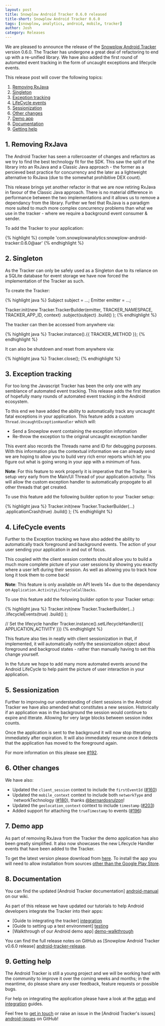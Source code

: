 ```yaml
---
layout: post
title: Snowplow Android Tracker 0.6.0 released
title-short: Snowplow Android Tracker 0.6.0
tags: [snowplow, analytics, android, mobile, tracker]
author: Josh
category: Releases
---
```


We are pleased to announce the release of the [Snowplow Android Tracker][repo] version 0.6.0. The Tracker has undergone a great deal of refactoring to end up with a re-unified library.  We have also added the first round of automated event tracking in the form of uncaught exceptions and lifecycle events.

This release post will cover the following topics:

1. [Removing RxJava](/blog/2016/08/15/snowplow-android-tracker-0.6.0-released/#removing-rxjava)
2. [Singleton](/blog/2016/08/15/snowplow-android-tracker-0.6.0-released/#singleton)
3. [Exception tracking](/blog/2016/08/15/snowplow-android-tracker-0.6.0-released/#exceptions)
4. [LifeCycle events](/blog/2016/08/15/snowplow-android-tracker-0.6.0-released/#lifecycles)
5. [Sessionization](/blog/2016/08/15/snowplow-android-tracker-0.6.0-released/#sessions)
6. [Other changes](/blog/2016/08/15/snowplow-android-tracker-0.6.0-released/#other-changes)
7. [Demo app](/blog/2016/08/15/snowplow-android-tracker-0.6.0-released/#demo-application)
8. [Documentation](/blog/2016/08/15/snowplow-android-tracker-0.6.0-released/#docs)
9. [Getting help](/blog/2016/08/15/snowplow-android-tracker-0.6.0-released/#help)

<!--more-->

<h2><a name="removing-rxjava">1. Removing RxJava</a></h2>

The Android Tracker has seen a rollercoaster of changes and refactors as we try to find the best technology fit for the SDK.  This saw the split of the library into an RxJava and a Classic Java approach - the former as a percieved best practice for concurrency and the later as a lightweight alternative to RxJava (due to the somewhat prohibitive DEX count).

This release brings yet another refactor in that we are now retiring RxJava in favour of the Classic Java approach.  There is no material difference in performance between the two implementations and it allows us to remove a dependancy from the library.  Further we feel that RxJava is a paradigm more suited to much more complex concurrency problems than what we use in the tracker - where we require a background event consumer & sender.

To add the Tracker to your application:

{% highlight %}
compile 'com.snowplowanalytics:snowplow-android-tracker:0.6.0@aar'
{% endhighlight %}

<h2><a name="singleton">2. Singleton</a></h2>

As the Tracker can only be safely used as a Singleton due to its reliance on a SQLite database for event storage we have now forced the implementation of the Tracker as such.

To create the Tracker:

{% highlight java %}
Subject subject = ...;
Emitter emitter = ...;

Tracker.init(new Tracker.TrackerBuilder(emitter, TRACKER_NAMESPACE, TRACKER_APP_ID, context)
    .subject(subject)
    .build()
);
{% endhighlight %}

The tracker can then be accessed from anywhere via:

{% highlight java %}
Tracker.instance().{{ TRACKER_METHOD }};
{% endhighlight %}

It can also be shutdown and reset from anywhere via:

{% highlight java %}
Tracker.close();
{% endhighlight %}

<h2><a name="exceptions">3. Exception tracking</a></h2>

For too long the Javascript Tracker has been the only one with any semblance of automated event tracking.  This release adds the first itteration of hopefully many rounds of automated event tracking in the Android ecosystem.

To this end we have added the ability to automatically track any uncaught fatal exceptions in your application.  This feature adds a custom `Thread.UncaughtExceptionHandler` which will:

- Send a Snowplow event containing the exception information
- Re-throw the exception to the original uncaught exception handler

This event also records the Threads name and ID for debugging purposes.  With this information plus the contextual information we can already send we are hoping to allow you to build very rich error reports which let you figure out what is going wrong in your app with a minimum of fuss.

__Note__: For this feature to work properly it is imperative that the Tracker is setup very early from the Main/UI Thread of your application activity.  This will allow the custom exception handler to automatically propogate to all other threads that get created.

To use this feature add the following builder option to your Tracker setup:

{% highlight java %}
Tracker.init(new Tracker.TrackerBuilder(...)
    .applicationCrash(true)
    .build()
);
{% endhighlight %}

<h2><a name="lifecyles">4. LifeCycle events</a></h2>

Further to the Exception tracking we have also added the ability to automatically track foreground and background events.  The action of your user sending your application in and out of focus.

This coupled with the client session contexts should allow you to build a much more complete picture of your user sessions by showing you exactly where a user left during their session.  As well as allowing you to track how long it took them to come back!

__Note__: This feature is only available on API levels 14+ due to the dependancy on `Application.ActivityLifecycleCallbacks`.

To use this feature add the following builder option to your Tracker setup:

{% highlight java %}
Tracker.init(new Tracker.TrackerBuilder(...)
    .lifecycleEvents(true)
    .build()
);

// Set the lifecycle handler
Tracker.instance().setLifecycleHandler({{ APPLICATION_ACTIVITY }})
{% endhighlight %}

This feature also ties in neatly with client sessionization in that, if implemented, it will automatically notify the sessionization object about foreground and backgroud states - rather than manually having to set this change yourself.

In the future we hope to add many more automated events around the Android LifeCycle to help paint the picture of user interaction in your application.

<h2><a name="sessions">5. Sessionization</a></h2>

Further to improving our understanding of client sessions in the Android Tracker we have also amended what constitutes a new session.  Historically if an application was in the background the session would continue to expire and itterate.  Allowing for very large blocks between session index counts.

Once the application is sent to the background it will now stop itterating immediately after expiration.  It will also immediately resume once it detects that the application has moved to the foreground again.

For more information on this please see [#192](https://github.com/snowplow/snowplow-android-tracker/issues/192).

<h2><a name="other-changes">6. Other changes</a></h2>

We have also:

* Updated the `client_session` context to include the `firstEventId` ([#160][160])
* Updated the `mobile_context` context to include both `networkType` and `networkTechnology ([#180][180]), thanks [@bernardosrulzon](https://github.com/bernardosrulzon)!
* Updated the `geolocation_context` context to include `timestamp` ([#203][203])
* Added support for attaching the `trueTimestamp` to events ([#196][196])

<h2><a name="demo-application">7. Demo app</a></h2>

As part of removing RxJava from the Tracker the demo application has also been greatly simplified.  It also now showcases the new Lifecycle Handler events that have been added to the Tracker.

To get the latest version please download from [here][apk-download]. To install the app you will need to allow installation from sources [other than the Google Play Store][other-sources].

<h2><a name="docs">8. Documentation</a></h2>

You can find the updated [Android Tracker documentation] [android-manual] on our wiki.

As part of this release we have updated our tutorials to help Android developers integrate the Tracker into their apps:

* [Guide to integrating the tracker] [integration]
* [Guide to setting up a test environment] [testing]
* [Walkthrough of our Android demo app] [demo-walkthrough]

You can find the full release notes on GitHub as [Snowplow Android Tracker v0.6.0 release] [android-tracker-release].

<h2><a name="help">9. Getting help</a></h2>

The Android Tracker is still a young project and we will be working hard with the community to improve it over the coming weeks and months; in the meantime, do please share any user feedback, feature requests or possible bugs.

For help on integrating the application please have a look at the [setup][android-setup] and [integration][integration] guides.

Feel free to [get in touch][talk-to-us] or raise an issue in the [Android Tracker's issues] [android-issues] on GitHub!

[repo]: https://github.com/snowplow/snowplow-android-tracker

[160]: https://github.com/snowplow/snowplow-android-tracker/issues/160
[180]: https://github.com/snowplow/snowplow-android-tracker/pull/180
[203]: https://github.com/snowplow/snowplow-android-tracker/issues/203
[196]: https://github.com/snowplow/snowplow-android-tracker/issues/196

[apk-download]: http://dl.bintray.com/snowplow/snowplow-generic/snowplow-demo-app-release-0.3.0.apk
[other-sources]: http://developer.android.com/distribute/tools/open-distribution.html

[android-setup]: https://github.com/snowplow/snowplow/wiki/Android-Tracker-Setup
[android-manual]: https://github.com/snowplow/snowplow/wiki/Android-Tracker
[android-tracker-release]: https://github.com/snowplow/snowplow-android-tracker/releases/tag/0.6.0
[demo-walkthrough]: https://github.com/snowplow/snowplow/wiki/Android-app-walkthrough#walkthrough
[integration]: https://github.com/snowplow/snowplow/wiki/Android-Integration
[testing]: https://github.com/snowplow/snowplow/wiki/Android-Testing-locally-and-Debugging

[talk-to-us]: https://github.com/snowplow/snowplow/wiki/Talk-to-us
[android-issues]: https://github.com/snowplow/snowplow-android-tracker/issues
